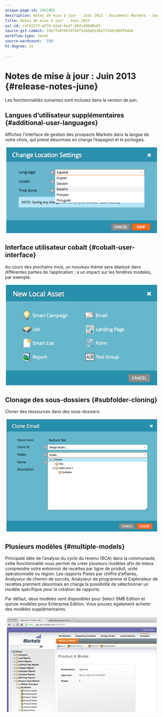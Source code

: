 ```yaml
---
unique-page-id: 2951095
description: Notes de mise à jour - Juin 2013 - Documents Marketo - Documentation du produit
title: Notes de mise à jour - Juin 2013
exl-id: c4f022f2-e579-42ed-9e47-00dcd96d0e6f
source-git-commit: 74effe9f8078f8d71e6de01d6e737ddc86978abb
workflow-type: tm+mt
source-wordcount: '158'
ht-degree: 1%

---
```


# Notes de mise à jour : Juin 2013 {#release-notes-june}

Les fonctionnalités suivantes sont incluses dans la version de juin.

## Langues d’utilisateur supplémentaires {#additional-user-languages}

Affichez l’interface de gestion des prospects Marketo dans la langue de votre choix, qui prend désormais en charge l’espagnol et le portugais.

![](assets/image2014-9-22-16-3a25-3a54.png)

## Interface utilisateur cobalt {#cobalt-user-interface}

Au cours des prochains mois, un nouveau thème sera déployé dans différentes parties de l’application ; a un impact sur les fenêtres modales, par exemple.

![](assets/image2014-9-22-16-3a26-3a8.png)

## Clonage des sous-dossiers {#subfolder-cloning}

Cloner des ressources dans des sous-dossiers.

![](assets/image2014-9-22-16-3a26-3a25.png)

## Plusieurs modèles {#multiple-models}

Principale idée de l’analyse du cycle du revenu (RCA) dans la communauté, cette fonctionnalité vous permet de créer plusieurs modèles afin de mieux comprendre votre entonnoir de recettes par ligne de produit, unité opérationnelle ou région. Les rapports Pistes par chiffre d’affaires, Analyseur de chemin de succès, Analyseur de programme et Explorateur de recettes prennent désormais en charge la possibilité de sélectionner un modèle spécifique pour la création de rapports.

Par défaut, deux modèles sont disponibles pour Select SMB Edition et quinze modèles pour Enterprise Edition. Vous pouvez également acheter des modèles supplémentaires.

![](assets/image2014-9-22-16-3a26-3a59.png)
